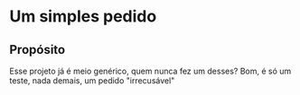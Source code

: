 # Um simples pedido

## Propósito

Esse projeto já é meio genérico, quem nunca fez um desses? Bom, é só um teste, nada demais, um pedido "irrecusável" 


